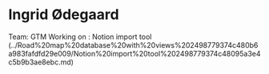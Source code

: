 # Ingrid Ødegaard

Team: GTM
Working on : Notion import tool (../Road%20map%20database%20with%20views%202498779374c480b6a983fafdfd29e009/Notion%20import%20tool%202498779374c48095a3e4c5b9b3ae8ebc.md)
